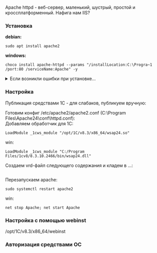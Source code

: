 Apache httpd - веб-сервер, маленький, шустрый, простой и кроссплатформенный. Нафига нам IIS?

### Установка  
**debian:**  
```
sudo apt install apache2
```
**windows:**  
```
choco install apache-httpd --params "/installLocation:C:\Progra~1 /port:80 /serviceName:Apache" -y
```
<details>
  <summary>Если возникли ошибки при установке...</summary>
  
  Скорее всего причина проста: порты 80 или 443 уже кем-то заняты. Весьма вероятно, что уже установлен IIS ~~и его нужно снести к ежам~~.
В этом случае либо освобождаем порты, либо меняем порты на нестандартные: в c:\Program Files\Apache24\conf\httpd.conf меняем  
```
Listen 80
```
на
```
Listen 5080
```
Для https: в C:\Program Files\Apache24\conf\extra\httpd-ahssl.conf меняем  
```
Listen 443
```
на
```
Listen 5443
```
Либо можно просто отключить ssl, поставив # перед строкой в c:\Program Files\Apache24\httpd.conf:
```
LoadModule ssl_module modules/mod_ssl.so
```
 </details>
  
### Настройка
Публикация средствами 1С - для слабаков, публикуем вручную:

Готовим конфиг /etc/apache2/apache2.conf (C:\Program Files\Apache24\conf\httpd.conf):  
Добавляем обработчик для 1С:
```
LoadModule _1cws_module "/opt/1C/v8.3/x86_64/wsap24.so"
```
win:
```
LoadModule _1cws_module "C:/Program Files/1cv8/8.3.10.2466/bin/wsap24.dll"
```

Создаем vrd-файл следующего содержания и кладем в ...:
```
```

Перезапускаем apache:  
```
sudo systemctl restart apache2
```
win: 
```
net stop Apache; net start Apache
```

### Настройка с помощью webinst
/opt/1C/v8.3/x86_64/webinst

### Авторизация средствами ОС
